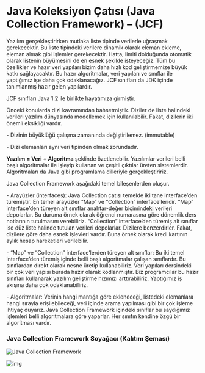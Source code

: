 #  Java Koleksiyon Çatısı (Java Collection Framework) – (JCF)

Yazılım gerçekleştirirken mutlaka liste tipinde verilerle uğraşmak gerekecektir. Bu liste tipindeki verilere dinamik olarak eleman ekleme, eleman almak gibi işlemler gerekecektir. Hatta, limiti dolduğunda otomatik olarak listenin büyümesini de en esnek şekilde isteyeceğiz. Tüm bu özellikler ve hazır veri yapıları bizim daha hızlı kod geliştirmemize büyük katkı sağlayacaktır. Bu hazır algoritmalar, veri yapıları ve sınıflar ile yaptığımız işe daha çok odaklanacağız. JCF sınıfları da JDK içinde tanımlanmış hazır gelen yapılardır.

JCF sınıfları Java 1.2 ile birlikte hayatımıza girmiştir.

Önceki konularda dizi kavramından bahsetmiştik. Diziler de liste halindeki verileri yazılım dünyasında modellemek için kullanılabilir. Fakat, dizilerin iki önemli eksikliği vardır.

\-    Dizinin büyüklüğü çalışma zamanında değiştirilemez. (immutable)

\-    Dizi elemanları aynı veri tipinden olmak zorundadır.

**Yazılım = Veri + Algoritma** şeklinde özetlenebilir. Yazılımlar verileri belli başlı algoritmalar ile işleyip kullanan ve çeşitli çıktılar üreten sistemlerdir. Algoritmaları da Java gibi programlama dilleriyle gerçekleştiririz.

Java Collection Framework aşağıdaki temel bileşenlerden oluşur.

\-    Arayüzler (interfaces): Java Collection çatısı temelde iki tane interface’den türemiştir. En temel arayüzler “Map” ve “Collection” interface’leridir. “Map” interface’den türeyen alt sınıflar anahtar-değer biçimindeki verileri depolarlar. Bu duruma örnek olarak öğrenci numarasına göre dönemlik ders notlarının tutulmasını verebiliriz. “Collection” interface’den türemiş alt sınıflar ise düz liste halinde tutulan verileri depolarlar. Dizilere benzerdirler. Fakat, dizilere göre daha esnek işlevleri vardır. Buna örnek olarak kredi kartının aylık hesap hareketleri verilebilir.

\-    “Map” ve “Collection” interface’lerden türeyen alt sınıflar: Bu iki temel interface’den türemiş içinde belli başlı algoritmalar çalışan sınıflardır. Bu sınıflardan direkt olarak nesne üretip kullanabiliriz. Veri yapıları dersindeki bir çok veri yapısı burada hazır olarak kodlanmıştır. Biz programcılar bu hazır sınıfları kullanarak yazılım geliştirme hızımızı arttırabiliriz. Yaptığımız iş akışına daha çok odaklanabiliriz.

\-    Algoritmalar: Verinin hangi mantığa göre ekleneceği, listedeki elemanlara hangi sırayla erişilebileceği, veri içinde arama yapılması gibi bir çok işleme ihtiyaç duyarız. Java Collection Framework içindeki sınıflar bu saydığımız işlemleri belli algoritmalara göre yaparlar. Her sınıfın kendine özgü bir algoritması vardır.

### Java Collection Framework Soyağacı (Kalıtım Şeması)

![Java Collection Framework](figures/java-cf.png)

![img](figures/map.png)
